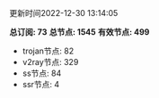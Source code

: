 更新时间2022-12-30 13:14:05

**总订阅: 73**
**总节点: 1545**
**有效节点: 499**
- trojan节点: 82
- v2ray节点: 329
- ss节点: 84
- ssr节点: 4
